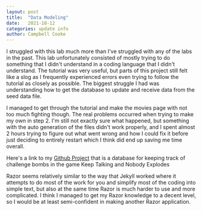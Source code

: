 ```yaml
---
layout: post
title:  "Data Modeling"
date:   2021-10-12
categories: update info
author: Campbell Cooke
---
```


I struggled with this lab much more than I've struggled with any of the labs in the past. This lab unfortunately consisted of mostly trying to
do something that I didn't understand in a coding language that I didn't understand. The tutorial was very useful, but parts of this project
still felt like a slog as I frequently experienced errors even trying to follow the tutorial as closely as possible. The biggest struggle I
had was understanding how to get the database to update and receive data from the seed data file.

I managed to get through the tutorial and make the movies page with not too much fighting though. The real problems occurred when trying to make
my own in step 2. I'm still not exactly sure what happened, but something with the auto generation of the files didn't work properly, and I spent
almost 2 hours trying to figure out what went wrong and how I could fix it before just deciding to entirely restart which I think did end up saving
me time overall.

Here's a link to my [Github Project][github] that is a database for keeping track of challenge bombs in the game Keep Talking and Nobody Explodes

Razor seems relatively similar to the way that Jekyll worked where it attempts to do most of the work for you and simplify most of the coding into
simple text, but also at the same time Razor is much harder to use and more complicated. I think I managed to get my Razor knowledge to a decent level,
so I would be at least semi-confident in making another Razor application.



[github]: https://github.com/cookec98/csci340lab7
